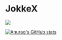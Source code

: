 # JokkeX

![](https://komarev.com/ghpvc/?username=JOKKEISOLLA&color=5c0000&base=50)

[![Anurag's GitHub stats](https://github-readme-stats.vercel.app/api?username=JOKKEISOLLA&theme=tokyonight&show_icons=true)](https://github.com/anuraghazra/github-readme-stats)
